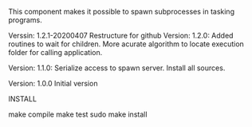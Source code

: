 
This component makes it possible to spawn subprocesses in tasking programs.

Verssin: 1.2.1-20200407
  Restructure for github
Version: 1.2.0:
  Added routines to wait for children.
  More acurate algorithm to locate execution folder for calling application.

Version: 1.1.0:
  Serialize access to spawn server.
  Install all sources.

Version: 1.0.0
 Initial version

INSTALL

make compile
make test
sudo make install
